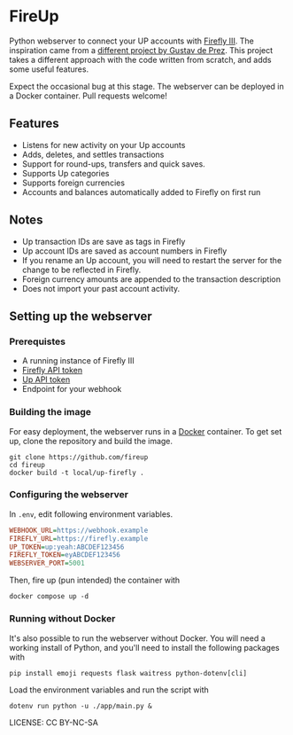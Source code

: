 # FireUp
	
Python webserver to connect your UP accounts with [Firefly III](https://www.firefly-iii.org). The inspiration came from a [different project by Gustav de Prez](https://github.com/Mugl3/UP_Firefly_API_Connector). This project takes a different approach with the code written from scratch, and adds some useful features.

Expect the occasional bug at this stage. The webserver can be deployed in a Docker container. Pull requests welcome!

## Features

* Listens for new activity on your Up accounts
* Adds, deletes, and settles transactions
* Support for round-ups, transfers and quick saves.
* Supports Up categories
* Supports foreign currencies
* Accounts and balances automatically added to Firefly on first run

## Notes

* Up transaction IDs are save as tags in Firefly
* Up account IDs are saved as account numbers in Firefly
* If you rename an Up account, you will need to restart the server for the change to be reflected in Firefly. 
* Foreign currency amounts are appended to the transaction description 
* Does not import your past account activity.

## Setting up the webserver

### Prerequistes

* A running instance of Firefly III
* [Firefly API token](https://docs.firefly-iii.org/firefly-iii/api/)
* [Up API token](https://api.up.com.au/getting_started)
* Endpoint for your webhook

### Building the image

For easy deployment, the webserver runs in a [Docker](https://docs.docker.com/engine/install/) container. To get set up, clone the repository and build the image.

```
git clone https://github.com/fireup
cd fireup
docker build -t local/up-firefly .
```

### Configuring the webserver

In `.env`, edit following environment variables.

```ini
WEBHOOK_URL=https://webhook.example
FIREFLY_URL=https://firefly.example
UP_TOKEN=up:yeah:ABCDEF123456
FIREFLY_TOKEN=eyABCDEF123456
WEBSERVER_PORT=5001
```

Then, fire up (pun intended) the container with

```
docker compose up -d
```

### Running without Docker

It's also possible to run the webserver without Docker. You will need a working install of Python, and you'll need to install the following packages with

```
pip install emoji requests flask waitress python-dotenv[cli]
```

Load the environment variables and run the script with

```
dotenv run python -u ./app/main.py &
```

LICENSE: CC BY-NC-SA
